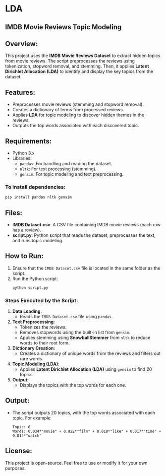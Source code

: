 # LDA




## IMDB Movie Reviews Topic Modeling

## Overview:
This project uses the **IMDB Movie Reviews Dataset** to extract hidden topics from movie reviews. The script preprocesses the reviews using tokenization, stopword removal, and stemming. Then, it applies **Latent Dirichlet Allocation (LDA)** to identify and display the key topics from the dataset.

## Features:
- Preprocesses movie reviews (stemming and stopword removal).
- Creates a dictionary of terms from processed reviews.
- Applies **LDA** for topic modeling to discover hidden themes in the reviews.
- Outputs the top words associated with each discovered topic.

## Requirements:
- Python 3.x
- Libraries:
  - `pandas`: For handling and reading the dataset.
  - `nltk`: For text processing (stemming).
  - `gensim`: For topic modeling and text preprocessing.

### To install dependencies:
```bash
pip install pandas nltk gensim
```

## Files:
- **IMDB Dataset.csv**: A CSV file containing IMDB movie reviews (each row has a review).
- **script.py**: Python script that reads the dataset, preprocesses the text, and runs topic modeling.

## How to Run:
1. Ensure that the `IMDB Dataset.csv` file is located in the same folder as the script.
2. Run the Python script:
   ```bash
   python script.py
   ```

### Steps Executed by the Script:
1. **Data Loading**:
   - Reads the `IMDB Dataset.csv` file using `pandas`.
2. **Text Preprocessing**:
   - Tokenizes the reviews.
   - Removes stopwords using the built-in list from `gensim`.
   - Applies stemming using **SnowballStemmer** from `nltk` to reduce words to their root form.
3. **Dictionary Creation**:
   - Creates a dictionary of unique words from the reviews and filters out rare words.
4. **Topic Modeling (LDA)**:
   - Applies **Latent Dirichlet Allocation (LDA)** using `gensim` to find 20 topics.
5. **Output**:
   - Displays the topics with the top words for each one.

## Output:
- The script outputs 20 topics, with the top words associated with each topic. For example:
  ```
  Topic: 0
  Words: 0.034*"movie" + 0.022*"film" + 0.018*"like" + 0.017*"time" + 0.014*"watch"
  ```

## License:
This project is open-source. Feel free to use or modify it for your own purposes.

